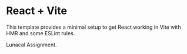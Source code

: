 # React + Vite

This template provides a minimal setup to get React working in Vite with HMR and some ESLint rules.

Lunacal Assignment. 
